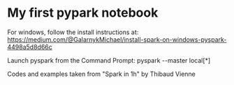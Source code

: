 # My first pypark notebook

For windows, follow the install instructions at: https://medium.com/@GalarnykMichael/install-spark-on-windows-pyspark-4498a5d8d66c

Launch pyspark from the Command Prompt: pyspark --master local[*]

Codes and examples taken from "Spark in 1h" by Thibaud Vienne
